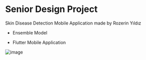 # Senior Design Project

Skin Disease Detection Mobile Application made by Rozerin Yıldız

- Ensemble Model

- Flutter Mobile Application

![image](https://github.com/rozerinyildiz/SeniorProject/assets/87603992/fb090f1b-5c47-4482-8534-beef8417d24c)
